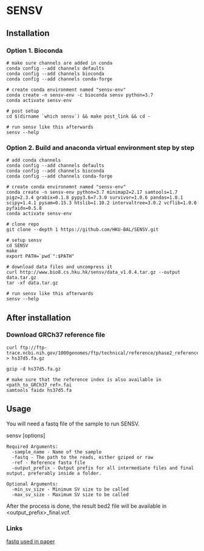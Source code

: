 # SENSV

## Installation

### Option 1. Bioconda
```
# make sure channels are added in conda
conda config --add channels defaults
conda config --add channels bioconda
conda config --add channels conda-forge

# create conda environment named "sensv-env"
conda create -n sensv-env -c bioconda sensv python=3.7
conda activate sensv-env

# post setup
cd $(dirname `which sensv`) && make post_link && cd -

# run sensv like this afterwards
sensv --help
```

### Option 2. Build and anaconda virtual environment step by step
```
# add conda channels
conda config --add channels defaults
conda config --add channels bioconda
conda config --add channels conda-forge

# create conda environemnt named "sensv-env"
conda create -n sensv-env python=3.7 minimap2=2.17 samtools=1.7 pigz=2.3.4 grabix=0.1.8 pypy3.6=7.3.0 survivor=1.0.6 pandas=1.0.1 scipy=1.4.1 pysam=0.15.3 htslib=1.10.2 intervaltree=3.0.2 vcflib=1.0.0 pyfaidx=0.5.8
conda activate sensv-env

# clone repo
git clone --depth 1 https://github.com/HKU-BAL/SENSV.git

# setup sensv
cd SENSV
make
export PATH=`pwd`":$PATH"

# download data files and uncompress it
curl http://www.bio8.cs.hku.hk/sensv/data_v1.0.4.tar.gz --output data.tar.gz
tar -xf data.tar.gz

# run sensv like this afterwards
sensv --help
```


## After installation

### Download GRCh37 reference file
```
curl ftp://ftp-trace.ncbi.nih.gov/1000genomes/ftp/technical/reference/phase2_reference_assembly_sequence/hs37d5.fa.gz > hs37d5.fa.gz

gzip -d hs37d5.fa.gz

# make sure that the reference index is also available in <path_to_GRCh37_ref>.fai
samtools faidx hs37d5.fa
```


## Usage

You will need a fastq file of the sample to run SENSV.

sensv [options]

```
Required Arguments:
  -sample_name - Name of the sample
  -fastq - The path to the reads, either gziped or raw
  -ref - Reference fasta file
  -output_prefix - Output prefix for all intermediate files and final output, preferably inside a folder.

Optional Arguments:
  -min_sv_size - Minimum SV size to be called
  -max_sv_size - Maximum SV size to be called
```

After the process is done, the result bed2 file will be available in <output_prefix>_final.vcf.

### Links
[fastq used in paper](https://drive.google.com/drive/folders/1uKTKzEwzbwfpHPRq7MEyc2tXkLy9V735?usp=sharing)
